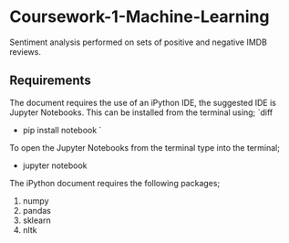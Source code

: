 # Coursework-1-Machine-Learning
Sentiment analysis performed on sets of positive and negative IMDB reviews.
## Requirements 
The document requires the use of an iPython IDE, the suggested IDE is Jupyter Notebooks.
This can be installed from the terminal using;
`diff
- pip install notebook
`

To open the Jupyter Notebooks from the terminal type into the terminal;

- jupyter notebook

The iPython document requires the following packages;

1. numpy
2. pandas
3. sklearn
4. nltk
